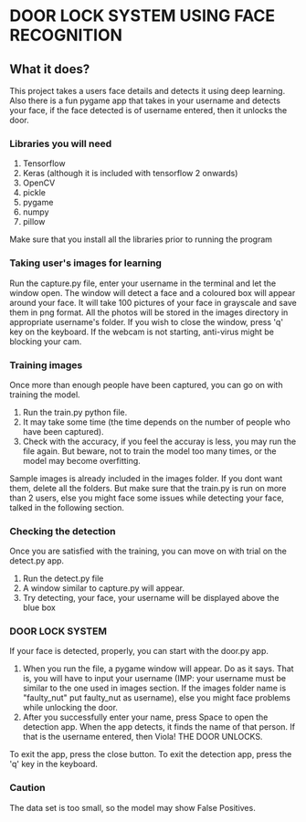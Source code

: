 # DOOR LOCK SYSTEM USING FACE RECOGNITION

## What it does?
This project takes a users face details and detects it using deep learning. Also there is a fun pygame app that takes in your username and detects your face, if the face detected is of username entered, then it unlocks the door.


### Libraries you will need

1) Tensorflow
2) Keras (although it is included with tensorflow 2 onwards)
3) OpenCV
4) pickle
5) pygame
6) numpy
7) pillow

Make sure that you install all the libraries prior to running the program

### Taking user's images for learning

Run the capture.py file, enter your username in the terminal and let the window open. The window will detect a face and a coloured box will appear around your face. It will take 100 pictures of your face in grayscale and save them in png format. All the photos will be stored in the images directory in appropriate username's folder. If you wish to close the window, press 'q' key on the keyboard. If the webcam is not starting, anti-virus might be blocking your cam.


### Training images

Once more than enough people have been captured, you can go on with training the model.
1) Run the train.py python file.
2) It may take some time (the time depends on the number of people who have been captured).
3) Check with the accuracy, if you feel the accuray is less, you may run the file again. But beware, not to train the model too many times, or the model may become overfitting.

Sample images is already included in the images folder. If you dont want them, delete all the folders. But make sure that the train.py is run on more than 2 users, else you might face some issues while detecting your face, talked in the following section.

### Checking the detection

Once you are satisfied with the training, you can move on with trial on the detect.py app.

1) Run the detect.py file
2) A window similar to capture.py will appear.
3) Try detecting, your face, your username will be displayed above the blue box


### DOOR LOCK SYSTEM

If your face is detected, properly, you can start with the door.py app.

1) When you run the file, a pygame window will appear. Do as it says. That is, you will have to input your username (IMP: your username must be similar to the one used in images section. If the images folder name is "faulty_nut" put faulty_nut as username), else you might face problems while unlocking the door.
2) After you successfully enter your name, press Space to open the detection app. When the app detects, it finds the name of that person. If that is the username entered, then Viola! THE DOOR UNLOCKS.

To exit the app, press the close button. 
To exit the detection app, press the 'q' key in the keyboard.


### Caution

The data set is too small, so the model may show False Positives.